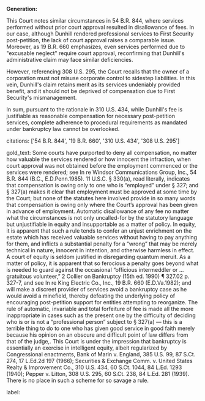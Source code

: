 **Generation:**

This Court notes similar circumstances in 54 B.R. 844, where services performed without prior court approval resulted in disallowance of fees. In our case, although Dunhill rendered professional services to First Security post-petition, the lack of court approval raises a comparable issue. Moreover, as 19 B.R. 660 emphasizes, even services performed due to "excusable neglect" require court approval, reconfirming that Dunhill's administrative claim may face similar deficiencies.

However, referencing 308 U.S. 295, the Court recalls that the owner of a corporation must not misuse corporate control to sidestep liabilities. In this vein, Dunhill's claim retains merit as its services undeniably provided benefit, and it should not be deprived of compensation due to First Security's mismanagement.

In sum, pursuant to the rationale in 310 U.S. 434, while Dunhill's fee is justifiable as reasonable compensation for necessary post-petition services, complete adherence to procedural requirements as mandated under bankruptcy law cannot be overlooked.

citations: ['54 B.R. 844', '19 B.R. 660', '310 U.S. 434', '308 U.S. 295']

gold_text: Some courts have purported to deny all compensation, no matter how valuable the services rendered or how innocent the infraction, when court approval was not obtained before the employment commenced or the services were rendered; see In re Windsor Communications Group, Inc., 54 B.R. 844 (B.C., E.D.Penn.1985). 11 U.S.C. § 330(a), read literally, indicates that compensation is owing only to one who is “employed” under § 327; and § 327(a) makes it clear that employment must be approved at some time by the Court; but none of the statutes here involved provide in so many words that compensation is owing only where the Court’s approval has been given in advance of employment. Automatic disallowance of any fee no matter what the circumstances is not only uncalled-for by the statutory language but unjustifiable in equity and insupportable as a matter of policy. In equity, it is apparent that such a rule tends to confer an unjust enrichment on the estate which has received valuable services without having to pay anything for them, and inflicts a substantial penalty for a “wrong” that may be merely technical in nature, innocent in intention, and otherwise harmless in effect. A court of equity is seldom justified in disregarding quantum meruit. As a matter of policy, it is apparent that so ferocious a penalty goes beyond what is needed to guard against the occasional “officious intermeddler or ... gratuitous volunteer,” 2 Collier on Bankruptcy (15th ed. 1990) ¶ 327.02 p. 327-7, and see In re King Electric Co., Inc., 19 B.R. 660 (E.D.Va.1982); and will make a discreet provider of services avoid a bankruptcy case as he would avoid a minefield, thereby defeating the underlying policy of encouraging post-petition support for entities attempting to reorganize. The rule of automatic, invariable and total forfeiture of fee is made all the more inappropriate in cases such as the present one by the difficulty of deciding who is or is not a “professional person” subject to § 327(a) — this is a terrible thing to do to one who has given good service in good faith merely because his opinion on an obscure and difficult point of law differs from that of the judge,. This Court is under the impression that bankruptcy is essentially an exercise in intelligent equity, albeit regularized by Congressional enactments, Bank of Marin v. England, 385 U.S. 99, 87 S.Ct. 274, 17 L.Ed.2d 197 (1966); Securities & Exchange Comm. v. United States Realty & Improvement Co., 310 U.S. 434, 60 S.Ct. 1044, 84 L.Ed. 1293 (1940); Pepper v. Litton, 308 U.S. 295, 60 S.Ct. 238, 84 L.Ed. 281 (1939). There is no place in such a scheme for so savage a rule.

label: 